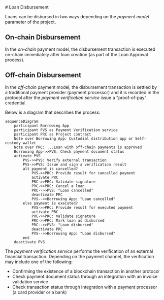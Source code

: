 <a name="ref-m4"></a># Loan Disbursement

Loans can be disbursed in two ways depending on the *payment model* parameter of the project. 

## On-chain Disbursement

In the *on-chain* payment model, the disbursement transaction is executed on-chain immediately after loan creation (as part of the Loan Approval process).

## Off-chain Disbursement

In the *off-chain* payment model, the disbursement transaction is settled by a traditional payment provider (payment processor) and it is recorded in the protocol after the *payment verification service* issue a "proof-of-pay" credential.

Below is a diagram that describes the process:

```mermaid
sequenceDiagram
    participant Borrowing App
	participant PVS as Payment Verification service
    participant PRC as Project contract
    Note over Borrowing App: Custodial distribution app or Self-custody wallet
    Note over PRC: ...Loan with off-chain payments is approved
    Borrowing App->>PVS: Check payment document status
    activate PVS
        PVS->>PVS: Verify external transaction
        PVS->>PVS: Issue and sign a verification result
        alt payment is cancelled?
            PVS->>PRC: Provide result for cancelled payment
            activate PRC
            PRC->>PRC: Validate signature
            PRC->>PRC: Cancel a loan
            PRC-->>PVS: "Loan cancelled"
            deactivate PRC
            PVS-->>Borrowing App: "Loan cancelled"
        else payment is executed?
            PVS->>PRC: Provide result for executed payment
            activate PRC
            PRC->>PRC: Validate signature
            PRC->>PRC: Mark loan as disbursed
            PRC-->>PVS: "Loan disbursed"
            deactivate PRC
            PVS-->>Borrowing App: "Loan disbursed"
        end
    deactivate PVS
```

The *payment verification service* performs the verification of an external financial transaction. Depending on the payment channel, the verification may include one of the following:

- Confirming the existence of a blockchain transaction in another protocol
- Check payment document status through an integration with an invoice validation service
- Check transaction status through integration with a payment processor (a card provider or a bank)

<div style="page-break-after: always;"></div>